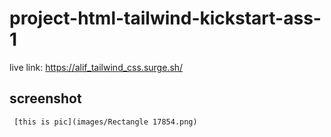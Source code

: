 # project-html-tailwind-kickstart-ass-1

live link: https://alif_tailwind_css.surge.sh/



## screenshot
    

     [this is pic](images/Rectangle 17854.png)



 
